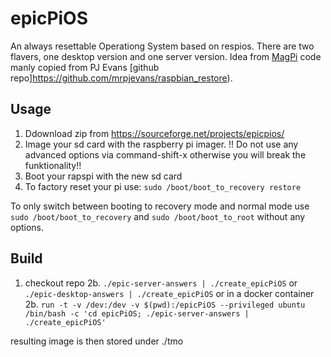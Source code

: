 # epicPiOS

An always resettable Operationg System based on respios. There are two flavers, one desktop version and one server version. Idea from [MagPi](https://magpi.raspberrypi.com/articles/raspberry-pi-recovery-partition) code manly copied from PJ Evans [github repo]https://github.com/mrpjevans/raspbian_restore).

## Usage
1. Ddownload zip from https://sourceforge.net/projects/epicpios/
2. Image your sd card with the raspberry pi imager. !! Do not use any advanced options via command-shift-x otherwise you will break the funktionality!!
3. Boot your rapspi with the new sd card
4. To factory reset your pi use: ```sudo /boot/boot_to_recovery restore```

To only switch between booting to recovery mode and normal mode use ```sudo /boot/boot_to_recovery``` and ```sudo /boot/boot_to_root``` without any options.

## Build
1. checkout repo
2b. ```./epic-server-answers | ./create_epicPiOS``` or  ```./epic-desktop-answers | ./create_epicPiOS``` 
or in a docker container
2b. ```run -t -v /dev:/dev -v $(pwd):/epicPiOS --privileged ubuntu /bin/bash -c 'cd epicPiOS; ./epic-server-answers | ./create_epicPiOS'```

resulting image is then stored under ./tmo

